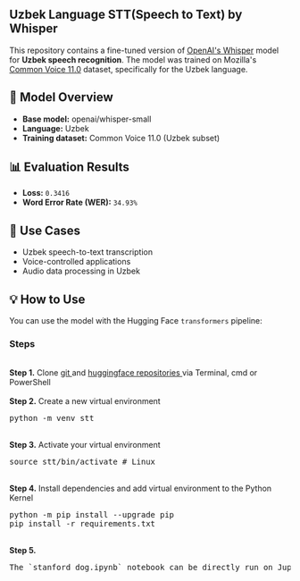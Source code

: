 ## Uzbek Language STT(Speech to Text) by Whisper
This repository contains a fine-tuned version of [OpenAI's Whisper](https://github.com/openai/whisper) model for **Uzbek speech recognition**. The model was trained on Mozilla's [Common Voice 11.0](https://commonvoice.mozilla.org/en/datasets) dataset, specifically for the Uzbek language.

## 🧠 Model Overview

- **Base model:** openai/whisper-small
- **Language:** Uzbek
- **Training dataset:** Common Voice 11.0 (Uzbek subset)

## 📊 Evaluation Results

- **Loss:** `0.3416`
- **Word Error Rate (WER):** `34.93%`

## 🚀 Use Cases

- Uzbek speech-to-text transcription
- Voice-controlled applications
- Audio data processing in Uzbek

## 💡 How to Use

You can use the model with the Hugging Face `transformers` pipeline:

### Steps
<br />
<b>Step 1.</b> Clone <a href= "https://github.com/makhmudjumanazarov/Uzbek-Language-STT-by-Whisper.git">git </a> and <a href= "https://huggingface.co/Makhmud/whisper-uzbek/tree/main?clone=true">huggingface repositories </a>
via Terminal, cmd or PowerShell
<br/><br/>
<b>Step 2.</b> Create a new virtual environment 
<pre>
python -m venv stt
</pre> 
<br/>
<b>Step 3.</b> Activate your virtual environment
<pre>
source stt/bin/activate # Linux
</pre>
<br/>
<b>Step 4.</b> Install dependencies and add virtual environment to the Python Kernel
<pre>
python -m pip install --upgrade pip
pip install -r requirements.txt
</pre>
<br/>
<b>Step 5.</b> 
<pre>
The `stanford_dog.ipynb` notebook can be directly run on Jupyter Notebook
</pre> 
<br/>

